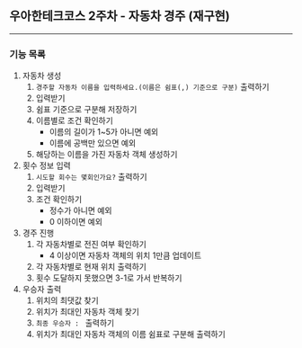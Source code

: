 ## 우아한테크코스 2주차 - 자동차 경주 (재구현)
___
### 기능 목록
1. 자동차 생성
   1. `경주할 자동차 이름을 입력하세요.(이름은 쉼표(,) 기준으로 구분)` 출력하기
   2. 입력받기
   3. 쉼표 기준으로 구분해 저장하기
   4. 이름별로 조건 확인하기
      - 이름의 길이가 1~5가 아니면 예외
      - 이름에 공백만 있으면 예외
   5. 해당하는 이름을 가진 자동차 객체 생성하기
2. 횟수 정보 입력
   1. `시도할 회수는 몇회인가요?` 출력하기
   2. 입력받기
   3. 조건 확인하기
      - 정수가 아니면 예외
      - 0 이하이면 예외
3. 경주 진행
   1. 각 자동차별로 전진 여부 확인하기
      - 4 이상이면 자동차 객체의 위치 1만큼 업데이트
   2. 각 자동차별로 현재 위치 출력하기
   3. 횟수 도달하지 못했으면 3-1로 가서 반복하기
4. 우승자 출력
   1. 위치의 최댓값 찾기
   2. 위치가 최대인 자동차 객체 찾기
   3. `최종 우승자 : ` 출력하기
   4. 위치가 최대인 자동차 객체의 이름 쉼표로 구분해 출력하기